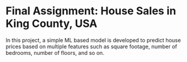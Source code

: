 # Final Assignment: House Sales in King County, USA
In this project, a simple ML based model is developed to predict house prices based on multiple features such as square footage, number of bedrooms, number of floors, and so on.
